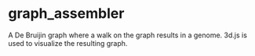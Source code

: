 # graph_assembler

A De Bruijin graph where a walk on the graph results in a genome. 3d.js is used to visualize the resulting graph.
